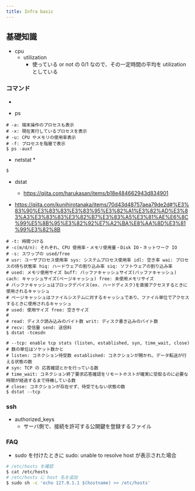 ```yaml
---
title: Infra basic
---
```


## 基礎知識
* cpu
    * utilization
        * 使っている or not の 0/1 なので、その一定時間の平均を utilization としている

### コマンド
* 

* ps
    
``` 
# -a: 端末操作のプロセスも表示
# -x: 現在実行しているプロセスを表示
# -u: CPU やメモリの使用率表示
# -f: プロセスを階層で表示
$ ps -auxf

```

* netstat
    * 
``` bash
$ 
```

* dstat
    * https://qiita.com/harukasan/items/b18e484662943d834901

* https://qiita.com/kunihirotanaka/items/70d43d48757aea79de2d#%E3%83%90%E3%83%83%E3%83%95%E3%82%A1%E3%82%AD%E3%83%A3%E3%83%83%E3%82%B7%E3%83%A5%E3%81%AE%E6%8C%99%E5%8B%95%E3%82%92%E7%A2%BA%E8%AA%8D%E3%81%99%E3%82%8B

```
# -t: 時間つける
# -c(m/d/n): それぞれ、CPU 使用率・メモリ使用量・Disk IO・ネットワーク IO
# -s: スワップの used/free
# usr: ユーザプロセス使用率 sys: システムプロセス使用率 idl: 空き率 wai: プロセスの待ち状態率 hiq: ハードウェアの割り込み率 siq: ソフトウェアの割り込み率
# used: メモリ使用サイズ buff: バッファキャッシュサイズ(バッファキャッシュ) cach: キャッシュサイズ(ページキャッシュ) free: 未使用メモリサイズ
# バッファキャッシュはブロックデバイス(ex. ハードディスク)を直接アクセスするときに使用されるキャッシュ
# ページキャッシュはファイルシステムに対するキャッシュであり、ファイル単位でアクセスするときに使用されるキャッシュ
# used: 使用サイズ free: 空きサイズ
# 
# read: ディスク読み込みのバイト数 writ: ディスク書き込みのバイト数
# recv: 受信量 send: 送信料
$ dstat -tcmsdn

# --tcp: enable tcp stats (listen, established, syn, time_wait, close)
# 数の単位はソケット数かと
# listen: コネクション待受数 established: コネクションが開かれ、データ転送が行える状態の数
# syn: TCP の 応答確認とかを行っている数
# time_wait: コネクション終了要求応答確認をリモートホストが確実に受取るのに必要な時間が経過するまで待機している数
# close: コネクションが存在せず、待受でもない状態の数
$ dstat --tcp
```

### ssh
* authorized_keys
    * サーバ側で、接続を許可する公開鍵を登録するファイル

### FAQ
* sudo を付けたときに sudo: unable to resolve host が表示された場合
``` bash
# /etc/hosts を確認
$ cat /etc/hosts
# /etc/hosts に host 名を追加
$ sudo sh -c 'echo 127.0.1.1 $(hostname) >> /etc/hosts'
```